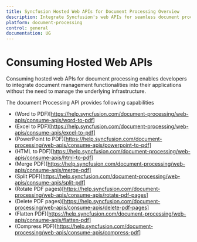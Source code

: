 ```yaml
---
title: Syncfusion Hosted Web APIs for Document Processing Overview
description: Integrate Syncfusion's web APIs for seamless document processing of Word, Excel, PowerPoint, HTML to PDF, and PDF manipulation.
platform: document-processing
control: general
documentation: UG
---
```

# Consuming Hosted Web APIs

Consuming hosted web APIs for document processing enables developers to integrate document management functionalities into their applications without the need to manage the underlying infrastructure. 

The document Processing API provides following capabilities

- (Word to PDF)[https://help.syncfusion.com/document-processing/web-apis/consume-apis/word-to-pdf]
- (Excel to PDF)[https://help.syncfusion.com/document-processing/web-apis/consume-apis/excel-to-pdf]
- (PowerPoint to PDF)[https://help.syncfusion.com/document-processing/web-apis/consume-apis/powerpoint-to-pdf]
- (HTML to PDF)[https://help.syncfusion.com/document-processing/web-apis/consume-apis/html-to-pdf]
- (Merge PDF)[https://help.syncfusion.com/document-processing/web-apis/consume-apis/merge-pdf]
- (Split PDF)[https://help.syncfusion.com/document-processing/web-apis/consume-apis/split-pdf]
- (Rotate PDF pages)[https://help.syncfusion.com/document-processing/web-apis/consume-apis/rotate-pdf-pages]
- (Delete PDF pages)[https://help.syncfusion.com/document-processing/web-apis/consume-apis/delete-pdf-pages]
- (Flatten PDF)[https://help.syncfusion.com/document-processing/web-apis/consume-apis/flatten-pdf]
- (Compress PDF)[https://help.syncfusion.com/document-processing/web-apis/consume-apis/compress-pdf]
